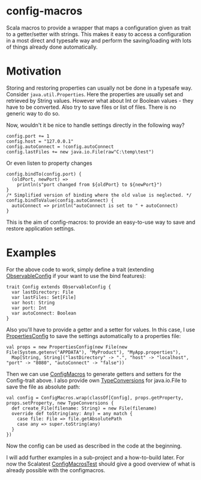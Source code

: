 config-macros
=============

Scala macros to provide a wrapper that maps a configuration given as trait to a getter/setter with strings. This makes it easy to access a configuration in a most direct and typesafe way and perform the saving/loading with lots of things already done automatically.

Motivation
==========

Storing and restoring properties can usually not be done in a typesafe way. Consider `java.util.Properties`. Here the properties are usually set and retrieved by String values. However what about Int or Boolean values - they have to be converted. Also try to save files or list of files. There is no generic way to do so.

Now, wouldn't it be nice to handle settings directly in the following way?

    config.port += 1
	config.host = "127.0.0.1"
	config.autoConnect = !config.autoConnect
	config.lastFiles += new java.io.File(raw"C:\temp\test")
    
Or even listen to property changes

    config.bindTo(config.port) {
      (oldPort, newPort) =>
        println(s"port changed from ${oldPort} to ${newPort}")
    }
    /* Simplified version of binding where the old value is neglected. */
    config.bindToValue(config.autoConnect) {
      autoConnect => println("autoConnect is set to " + autoConnect)
    }
    
This is the aim of config-macros: to provide an easy-to-use way to save and restore application settings.

Examples
========

For the above code to work, simply define a trait (extending [ObservableConfig](https://github.com/michael72/config-macros/blob/master/config/src/main/scala/org/jaylib/scala/config/ObservableConfig.scala) if your want to use the bind features):

    trait Config extends ObservableConfig {
      var lastDirectory: File
      var lastFiles: Set[File]
      var host: String
      var port: Int
      var autoConnect: Boolean
    }

Also you'll have to provide a getter and a setter for values. In this case, I use [PropertiesConfig](https://github.com/michael72/config-macros/blob/master/config/src/main/scala/org/jaylib/scala/config/properties/PropertiesConfig.scala) to save the settings automatically to a properties file:

    val props = new PropertiesConfig(new File(new File(System.getenv("APPDATA"), "MyProduct"), "MyApp.properties"),
      Map[String, String]("lastDirectory" -> ".", "host" -> "localhost", "port" -> "8080", "autoConnect" -> "false"))

Then we can use [ConfigMacros](https://github.com/michael72/config-macros/blob/master/macros/src/main/scala/org/jaylib/scala/config/macros/ConfigMacros.scala) to generate getters and setters for the Config-trait above. I also provide own [TypeConversions](https://github.com/michael72/config-macros/blob/master/config/src/main/scala/org/jaylib/scala/config/convert/TypeConversions.scala) for java.io.File to save the file as absolute path:

    val config = ConfigMacros.wrap(classOf[Config], props.getProperty, props.setProperty, new TypeConversions {
      def create_File(filename: String) = new File(filename)
      override def toString(any: Any) = any match {
        case file: File => file.getAbsolutePath
        case any => super.toString(any)
      }
    })

Now the config can be used as described in the code at the beginning.

I will add further examples in a sub-project and a how-to-build later. For now the Scalatest [ConfigMacrosTest](https://github.com/michael72/config-macros/blob/master/macrotests/src/test/scala/org/jaylib/scala/config/macros/ConfigMacrosTest.scala) should give a good overview of what is already possible with the configmacros.

